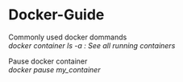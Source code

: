# Docker-Guide
Commonly used docker dommands <br>
<i> docker container ls -a : See all running containers </i> <br>

Pause docker container <br>
<i> docker pause my_container </i>
